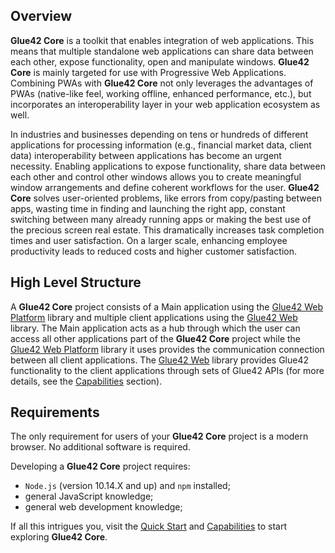 ## Overview

**Glue42 Core** is a toolkit that enables integration of web applications. This means that multiple standalone web applications can share data between each other, expose functionality, open and manipulate windows. **Glue42 Core** is mainly targeted for use with Progressive Web Applications. Combining PWAs with **Glue42 Core** not only leverages the advantages of PWAs (native-like feel, working offline, enhanced performance, etc.), but incorporates an interoperability layer in your web application ecosystem as well. 

In industries and businesses depending on tens or hundreds of different applications for processing information (e.g., financial market data, client data) interoperability between applications has become an urgent necessity. Enabling applications to expose functionality, share data between each other and control other windows allows you to create meaningful window arrangements and define coherent workflows for the user. **Glue42 Core** solves user-oriented problems, like errors from copy/pasting between apps, wasting time in finding and launching the right app, constant switching between many already running apps or making the best use of the precious screen real estate. This dramatically increases task completion times and user satisfaction. On a larger scale, enhancing employee productivity leads to reduced costs and higher customer satisfaction.  

## High Level Structure

A **Glue42 Core** project consists of a Main application using the [Glue42 Web Platform]() library and multiple client applications using the [Glue42 Web](../../reference/core/latest/glue42%20web/index.html) library. The Main application acts as a hub through which the user can access all other applications part of the **Glue42 Core** project while the [Glue42 Web Platform]() library it uses provides the communication connection between all client applications. The [Glue42 Web](../../reference/core/latest/glue42%20web/index.html) library provides Glue42 functionality to the client applications through sets of Glue42 APIs (for more details, see the [Capabilities](../capabilities/overview/index.html) section).

## Requirements

The only requirement for users of your **Glue42 Core** project is a modern browser. No additional software is required.

Developing a **Glue42 Core** project requires:
- `Node.js` (version 10.14.X and up) and `npm` installed;
- general JavaScript knowledge;
- general web development knowledge;

If all this intrigues you, visit the [Quick Start](../getting-started/quick-start/index.html) and [Capabilities](../capabilities/overview/index.html) to start exploring **Glue42 Core**.